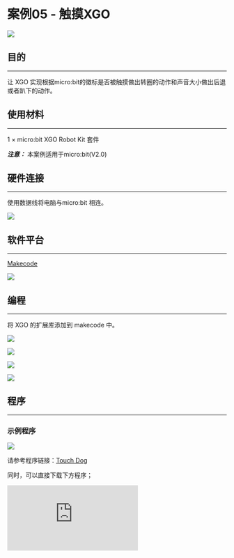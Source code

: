﻿---
sidebar_position: 12
sidebar_label: 案例05 - 触摸XGO
---

# 案例05 - 触摸XGO

![](https://wiki-media-ef.oss-cn-hongkong.aliyuncs.com/docs/microbit/robot/xgo-robot-kit/images/xgo-5-1.png)

## 目的
---
让 XGO 实现根据micro:bit的徽标是否被触摸做出转圈的动作和声音大小做出后退或者趴下的动作。



## 使用材料
---
1 × micro:bit XGO Robot Kit 套件

***注意：*** 本案例适用于micro:bit(V2.0)



## 硬件连接
---
使用数据线将电脑与micro:bit 相连。

![](https://wiki-media-ef.oss-cn-hongkong.aliyuncs.com/docs/microbit/robot/xgo-robot-kit/images/microbit-xgo-robot-kit-22.png)



## 软件平台
---
[Makecode](https://makecode.microbit.org/#)

![](https://wiki-media-ef.oss-cn-hongkong.aliyuncs.com/docs/microbit/robot/xgo-robot-kit/images/microbit-xgo-robot-kit-10.png)



## 编程
---


将 XGO 的扩展库添加到 makecode 中。

![](https://wiki-media-ef.oss-cn-hongkong.aliyuncs.com/docs/microbit/robot/xgo-robot-kit/images/microbit-xgo-robot-kit-11.png)

![](https://wiki-media-ef.oss-cn-hongkong.aliyuncs.com/docs/microbit/robot/xgo-robot-kit/images/microbit-xgo-robot-kit-12.png)

![](https://wiki-media-ef.oss-cn-hongkong.aliyuncs.com/docs/microbit/robot/xgo-robot-kit/images/microbit-xgo-robot-kit-13.png)

![](https://wiki-media-ef.oss-cn-hongkong.aliyuncs.com/docs/microbit/robot/xgo-robot-kit/images/microbit-xgo-robot-kit-14.png)



## 程序
---

### 示例程序



![](https://wiki-media-ef.oss-cn-hongkong.aliyuncs.com/docs/microbit/robot/xgo-robot-kit/images/microbit-xgot-robot-kit-case01-out-of-the-square-05.png)



请参考程序链接：[Touch Dog](https://makecode.microbit.org/_DPCdXybUs7me)

同时，可以直接下载下方程序；

<div
    style={{
        position: 'relative',
        paddingBottom: '60%',
        overflow: 'hidden',
    }}
>
    <iframe
        src="https://makecode.microbit.org/_DPCdXybUs7me"
        frameborder="0"
        sandbox="allow-popups allow-forms allow-scripts allow-same-origin"
        style={{
            position: 'absolute',
            width: '100%',
            height: '100%',
        }}
    />
</div>


## 相关问题
---
如果 XGO 没有行走，可以适当提高声音大小。



## 思考
---
能否让 XGO 根据声音大小做出更多的动作？
